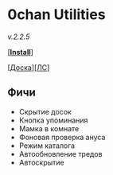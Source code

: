 # 0chan Utilities
*v.2.2.5*

[<b><a href="https://github.com/Juribiyan/0chan-utilities/raw/master/es5/0chan-utilities.user.js?v=2.2.5">Install</a></b>] 

[<a href="https://0chan.pl/userjs">Доска</a>][<a href="https://0chan.pl/0x88d27947">ЛС</a>]

## Фичи
* Скрытие досок
* Кнопка упоминания
* Мамка в комнате
* Фоновая проверка ануса
* Режим каталога
* Автообновление тредов
* Автоскрытие
